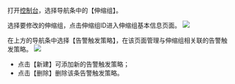 打开[控制台](https://console.qcloud.com/autoscaling/config)，选择导航条中的【伸缩组】。

选择要修改的伸缩组，点击伸缩组ID进入伸缩组基本信息页面。
![](//mccdn.qcloud.com/static/img/bae3ec563534769d6c38143b60299d74/image.png)

在上方的导航条中选择【告警触发策略】，在该页面管理与伸缩组相关联的告警触发策略。
![](//mccdn.qcloud.com/static/img/7b4b02c3f0aa3fe5921029b6471d3ada/image.png)
- 点击【新建】可添加新的告警触发策略；
- 点击【删除】删除该条告警触发策略。